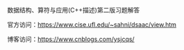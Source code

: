 数据结构、算符与应用(C++描述)第二版习题解答

官方访问：https://www.cise.ufl.edu/~sahni/dsaac/view.htm

博客访问：https://www.cnblogs.com/ysjcqs/
